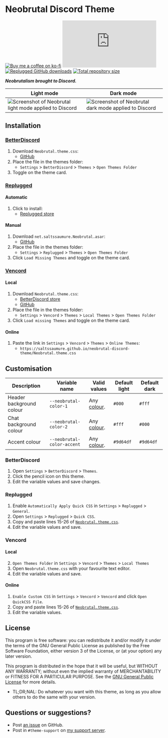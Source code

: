 [light]:            https://saltssaumure.github.io/neobrutal-discord-theme/preview/light.avif
[dark]:             https://saltssaumure.github.io/neobrutal-discord-theme/preview/dark.avif

[css-color]:        https://developer.mozilla.org/en-US/docs/Web/CSS/color_value
[discord]:          https://discord.gg/uy8nKQVatp

[BetterDiscord]:    https://betterdiscord.app/
[Replugged]:        https://replugged.dev/
[Vencord]:          https://github.com/Vendicated/Vencord

[shield-donate]:    https://img.shields.io/badge/Donate-ko--fi-orange?style=flat-square&logo=kofi&logoColor=orange
[ko-fi]:            https://ko-fi.com/saltssaumure "Buy me a coffee!"

[shield-bd-dl]:     https://img.shields.io/github/downloads/Saltssaumure/neobrutal-discord-theme/Neobrutal.theme.css?color=purple&label=Downloads&style=flat-square
[shield-asar-dl]:   https://img.shields.io/github/downloads/Saltssaumure/neobrutal-discord-theme/net.saltssaumure.Neobrutal.asar?color=purple&label=Downloads&style=flat-square
[shield-repo-size]: https://img.shields.io/github/repo-size/Saltssaumure/neobrutal-discord-theme?label=Repository&style=flat-square "Total size"

[github]:           https://github.com/Saltssaumure/neobrutal-discord-theme
[issues]:           https://github.com/Saltssaumure/neobrutal-discord-theme/issues
[license]:          https://github.com/Saltssaumure/neobrutal-discord-theme/blob/main/LICENSE
[.theme.css]:       https://github.com/Saltssaumure/neobrutal-discord-theme/blob/main/Neobrutal.theme.css

[release-bd]:       https://betterdiscord.app/theme/?id=000 "BetterDiscord store page"
[release-rp]:       https://replugged.dev/store/net.saltssaumure.Neobrutal "Replugged store page"
[release-bd-gh]:    https://github.com/Saltssaumure/neobrutal-discord-theme/releases/latest/download/Neobrutal.theme.css "Get latest release"
[release-rp-gh]:    https://github.com/Saltssaumure/neobrutal-discord-theme/releases/latest/download/net.saltssaumure.Neobrutal.asar "Get latest release"

# Neobrutal Discord Theme
[![Buy me a coffee on ko-fi][shield-donate]][ko-fi]
[![BetterDiscord GitHub downloads][shield-bd-dl]][release-bd-gh]
[![Replugged GitHub downloads][shield-asar-dl]][release-rp-gh]
[![Total repository size][shield-repo-size]][github]

***Neobrutalism brought to Discord.***

| Light mode                                                      | Dark mode                                                     |
| --------------------------------------------------------------- | ------------------------------------------------------------- |
| ![Screenshot of Neobrutal light mode applied to Discord][light] | ![Screenshot of Neobrutal dark mode applied to Discord][dark] |

## Installation

### [BetterDiscord][BetterDiscord]
1. Download `Neobrutal.theme.css`:
    <!-- - [BetterDiscord store][release-bd] -->
    - [GitHub][release-bd-gh]
2. Place the file in the themes folder:
    - `Settings` > `BetterDiscord` > `Themes` > `Open Themes Folder`
3. Toggle on the theme card.

### [Replugged][Replugged]
#### Automatic
1. Click to install:
    - [Replugged store][release-rp]
#### Manual
1. Download `net.saltssaumure.Neobrutal.asar`:
    - [GitHub][release-rp-gh]
2. Place the file in the themes folder:
    - `Settings` > `Replugged` > `Themes` > `Open Themes Folder`
3. Click `Load Missing Themes` and toggle on the theme card.

### [Vencord][Vencord]
#### Local
1. Download `Neobrutal.theme.css`:
    - [BetterDiscord store][release-bd]
    - [GitHub][release-bd-gh]
2. Place the file in the themes folder:
    - `Settings` > `Vencord` > `Themes` > `Local Themes` > `Open Themes Folder`
3. Click `Load missing Themes` and toggle on the theme card.
#### Online
1. Paste the link in `Settings` > `Vencord` > `Themes` > `Online Themes`:
    - `https://saltssaumure.github.io/neobrutal-discord-theme/Neobrutal.theme.css`

## Customisation

| Description              | Variable name              | Valid values             | Default light | Default dark |
| ------------------------ | -------------------------- | ------------------------ | ------------- | ------------ |
| Header background colour | `--neobrutal-color-1`      | Any [colour][css-color]. | `#000`        | `#fff`       |
| Chat background colour   | `--neobrutal-color-2`      | Any [colour][css-color]. | `#fff`        | `#000`       |
| Accent colour            | `--neobrutal-color-accent` | Any [colour][css-color]. | `#9d64df`     | `#9d64df`    |

### BetterDiscord
1. Open `Settings` > `BetterDiscord` > `Themes`.
2. Click the pencil icon on this theme.
3. Edit the variable values and save changes.

### Replugged
1. Enable `Automatically Apply Quick CSS` in `Settings` > `Replugged` > `General`.
1. Open `Settings` > `Replugged` > `Quick CSS`.
3. Copy and paste lines 15-26 of [`Neobrutal.theme.css`][.theme.css].
3. Edit the variable values and save.

### Vencord
#### Local
2. `Open Themes Folder` in `Settings` > `Vencord` > `Themes` > `Local Themes`
3. Open `Neobrutal.theme.css` with your favourite text editor.
4. Edit the variable values and save.
#### Online
1. `Enable Custom CSS` in `Settings` > `Vencord` > `Vencord` and click `Open QuickCSS File`.
2. Copy and paste lines 15-26 of [`Neobrutal.theme.css`][.theme.css].
3. Edit the variable values.

## License
This program is free software: you can redistribute it and/or modify it under the terms of the GNU General Public License as published by the Free Software Foundation, either version 3 of the License, or (at your option) any later version.

This program is distributed in the hope that it will be useful, but WITHOUT ANY WARRANTY; without even the implied warranty of MERCHANTABILITY or FITNESS FOR A PARTICULAR PURPOSE. See the [GNU General Public License][license] for more details.
- <span title="Too long; didn't read; not a lawyer">TL;DR;NAL</span>: Do whatever you want with this theme, as long as you allow others to do the same with your version.

## Questions or suggestions?
- Post [an issue][issues] on GitHub.
- Post in `#theme-support` on [my support server][discord].